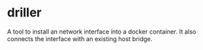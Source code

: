 # driller
A tool to install an network interface into a docker container. It also connects the interface with an existing host bridge.
